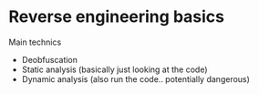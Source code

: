 # Reverse engineering basics

Main technics

- Deobfuscation
- Static analysis (basically just looking at the code)
- Dynamic analysis (also run the code.. potentially dangerous)